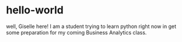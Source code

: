 # hello-world

well, Giselle here! I am a student trying to learn python right now in get some preparation for my coming Business Analytics class.
